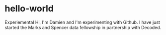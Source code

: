 # hello-world
Experiemental
Hi, I'm Damien and I'm experimenting with Github. I have just started the Marks and Spencer data fellowship in partnership with Decoded. 

